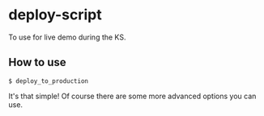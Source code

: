 # deploy-script
To use for live demo during the KS.

## How to use
```shell
$ deploy_to_production
```
It's that simple! Of course there are some more advanced options you can use.
